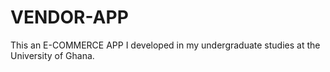 # VENDOR-APP
This an E-COMMERCE APP I developed in my undergraduate studies at the University of Ghana.
